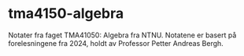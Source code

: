 # tma4150-algebra

Notater fra faget TMA41050: Algebra fra NTNU. Notatene er basert på forelesningene fra 2024,
holdt av Professor Petter Andreas Bergh.
